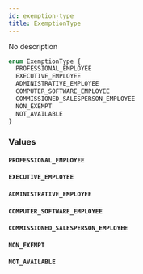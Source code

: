 ```yaml
---
id: exemption-type
title: ExemptionType
---
```


No description

```graphql
enum ExemptionType {
  PROFESSIONAL_EMPLOYEE
  EXECUTIVE_EMPLOYEE
  ADMINISTRATIVE_EMPLOYEE
  COMPUTER_SOFTWARE_EMPLOYEE
  COMMISSIONED_SALESPERSON_EMPLOYEE
  NON_EXEMPT
  NOT_AVAILABLE
}
```

### Values

#### `PROFESSIONAL_EMPLOYEE`

#### `EXECUTIVE_EMPLOYEE`

#### `ADMINISTRATIVE_EMPLOYEE`

#### `COMPUTER_SOFTWARE_EMPLOYEE`

#### `COMMISSIONED_SALESPERSON_EMPLOYEE`

#### `NON_EXEMPT`

#### `NOT_AVAILABLE`
